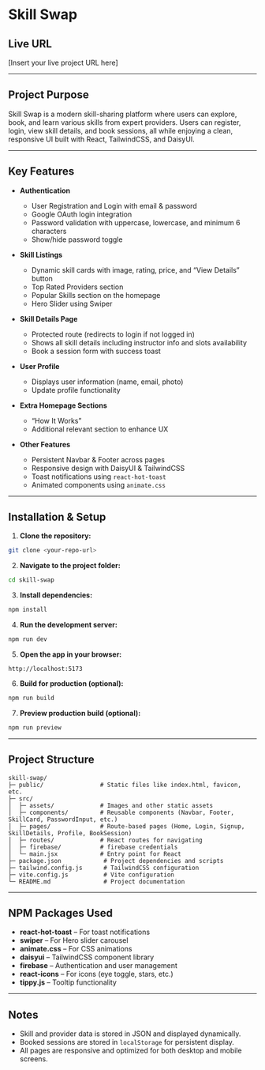 # Skill Swap

## Live URL
[Insert your live project URL here]

---

## Project Purpose
Skill Swap is a modern skill-sharing platform where users can explore, book, and learn various skills from expert providers. Users can register, login, view skill details, and book sessions, all while enjoying a clean, responsive UI built with React, TailwindCSS, and DaisyUI.

---

## Key Features

- **Authentication**
  - User Registration and Login with email & password
  - Google OAuth login integration
  - Password validation with uppercase, lowercase, and minimum 6 characters
  - Show/hide password toggle

- **Skill Listings**
  - Dynamic skill cards with image, rating, price, and “View Details” button
  - Top Rated Providers section
  - Popular Skills section on the homepage
  - Hero Slider using Swiper

- **Skill Details Page**
  - Protected route (redirects to login if not logged in)
  - Shows all skill details including instructor info and slots availability
  - Book a session form with success toast

- **User Profile**
  - Displays user information (name, email, photo)
  - Update profile functionality

- **Extra Homepage Sections**
  - “How It Works”
  - Additional relevant section to enhance UX

- **Other Features**
  - Persistent Navbar & Footer across pages
  - Responsive design with DaisyUI & TailwindCSS
  - Toast notifications using `react-hot-toast`
  - Animated components using `animate.css`

---

## Installation & Setup

1. **Clone the repository:**
```bash
git clone <your-repo-url>
```

2. **Navigate to the project folder:**
```bash
cd skill-swap
```

3. **Install dependencies:**
```bash
npm install
```

4. **Run the development server:**
```bash
npm run dev
```

5. **Open the app in your browser:**
```
http://localhost:5173
```

6. **Build for production (optional):**
```bash
npm run build
```

7. **Preview production build (optional):**
```bash
npm run preview
```

---

## Project Structure

```
skill-swap/
├─ public/                # Static files like index.html, favicon, etc.
├─ src/
│  ├─ assets/             # Images and other static assets
│  ├─ components/         # Reusable components (Navbar, Footer, SkillCard, PasswordInput, etc.)
│  ├─ pages/              # Route-based pages (Home, Login, Signup, SkillDetails, Profile, BookSession)
│  ├─ routes/             # React routes for navigating
│  ├─ firebase/           # firebase credentials
│  └─ main.jsx            # Entry point for React
├─ package.json            # Project dependencies and scripts
├─ tailwind.config.js      # TailwindCSS configuration
├─ vite.config.js          # Vite configuration
└─ README.md               # Project documentation
```

---

## NPM Packages Used

- **react-hot-toast** – For toast notifications  
- **swiper** – For Hero slider carousel  
- **animate.css** – For CSS animations  
- **daisyui** – TailwindCSS component library  
- **firebase** – Authentication and user management  
- **react-icons** – For icons (eye toggle, stars, etc.)  
- **tippy.js** – Tooltip functionality  

---

## Notes

- Skill and provider data is stored in JSON and displayed dynamically.
- Booked sessions are stored in `localStorage` for persistent display.
- All pages are responsive and optimized for both desktop and mobile screens.

